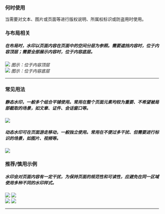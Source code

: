 

### 何时使用

当需要对文本、图片或页面等进行版权说明、所属权标识或防盗用时使用。



### 与布局相关

##### 在布局时，水印以页面内容在页面中的空间分层为参照。需要遮挡内容时，位于内容顶层；需要全部展示内容时，位于内容底层。

<div class="legend">
  <div class="item">
    <img src="https://oteam-tdesign-1258344706.cos.ap-guangzhou.myqcloud.com/site/design/guide/w1.png" />
    <em>图示：位于内容顶层</em>
  </div>

  <div class="item">
    <img src="https://oteam-tdesign-1258344706.cos.ap-guangzhou.myqcloud.com/site/design/guide/w2.png" />
    <em>图示：位于内容底层</em>
  </div>
</div>


<hr />

### 常见用法
##### 静态水印，一般多个组合平铺使用。常用在整个页面元素均较为重要、不希望被局部截取的场景，如文章、证件、会话窗口等。
<div class="legend">
  <div class="item">
    <img src="https://oteam-tdesign-1258344706.cos.ap-guangzhou.myqcloud.com/site/design/guide/w3.png" />
    <em></em>
  </div>
</div>

##### 动态水印可在页面游走移动，一般独立使用。常用在不便过多干扰、但需要进行标识的场景，如图片、视频等。
<div class="legend">
  <div class="item">
    <img src="https://oteam-tdesign-1258344706.cos.ap-guangzhou.myqcloud.com/site/design/guide/w4.png" />
    <em></em>
  </div>
</div>

### 推荐/慎用示例


##### 水印会对页面内容有一定干扰，为保持页面的规范性和可读性，应避免在同一区域使用多种不同的水印样式。

<div class="legend">
  <div class="item">
    <img src="https://oteam-tdesign-1258344706.cos.ap-guangzhou.myqcloud.com/site/design/guide/w5.png" />
    <img class="tag" src="https://oteam-tdesign-1258344706.cos.ap-guangzhou.myqcloud.com/site/doc/good.png" />
  </div>

  <div class="item">
    <img src="https://oteam-tdesign-1258344706.cos.ap-guangzhou.myqcloud.com/site/design/guide/w6.png" />
    <img class="tag" src="https://oteam-tdesign-1258344706.cos.ap-guangzhou.myqcloud.com/site/doc/bad.png" />
  </div>
</div>

<hr />

